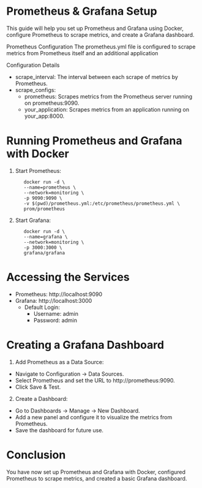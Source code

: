 # Prometheus & Grafana Setup

This guide will help you set up Prometheus and Grafana using Docker, configure Prometheus to scrape metrics, and create a Grafana dashboard.

Prometheus Configuration
The prometheus.yml file is configured to scrape metrics from Prometheus itself and an additional application

Configuration Details
- scrape_interval: The interval between each scrape of metrics by Prometheus.
- scrape_configs:
    - prometheus: Scrapes metrics from the Prometheus server running on prometheus:9090.
    - your_application: Scrapes metrics from an application running on your_app:8000.

# Running Prometheus and Grafana with Docker
1. Start Prometheus:
   ```
      docker run -d \
      --name=prometheus \
      --network=monitoring \
      -p 9090:9090 \
      -v $(pwd)/prometheus.yml:/etc/prometheus/prometheus.yml \
      prom/prometheus
   ```
2. Start Grafana:
   ```
      docker run -d \
      --name=grafana \
      --network=monitoring \
      -p 3000:3000 \
      grafana/grafana
   ```
    
# Accessing the Services
 - Prometheus: http://localhost:9090
 - Grafana: http://localhost:3000
    - Default Login:
        - Username: admin
        - Password: admin
     
# Creating a Grafana Dashboard
1. Add Prometheus as a Data Source:
 - Navigate to Configuration -> Data Sources.
 - Select Prometheus and set the URL to http://prometheus:9090.
 - Click Save & Test.

2. Create a Dashboard:
 - Go to Dashboards -> Manage -> New Dashboard.
 - Add a new panel and configure it to visualize the metrics from Prometheus.
 - Save the dashboard for future use.

# Conclusion
You have now set up Prometheus and Grafana with Docker, configured Prometheus to scrape metrics, and created a basic Grafana dashboard.

